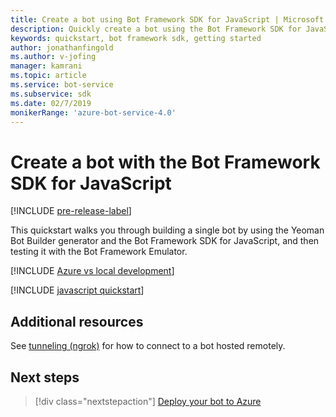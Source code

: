 ```yaml
---
title: Create a bot using Bot Framework SDK for JavaScript | Microsoft Docs
description: Quickly create a bot using the Bot Framework SDK for JavaScript.
keywords: quickstart, bot framework sdk, getting started
author: jonathanfingold
ms.author: v-jofing
manager: kamrani
ms.topic: article
ms.service: bot-service
ms.subservice: sdk
ms.date: 02/7/2019
monikerRange: 'azure-bot-service-4.0'
---
```


# Create a bot with the Bot Framework SDK for JavaScript

[!INCLUDE [pre-release-label](../includes/pre-release-label.md)]

This quickstart walks you through building a single bot by using the Yeoman Bot Builder generator and the Bot Framework SDK for JavaScript, and then testing it with the Bot Framework Emulator.

[!INCLUDE [Azure vs local development](~/includes/snippet-quickstart-paths.md)]

[!INCLUDE [javascript quickstart](~/includes/quickstart-javascript.md)]

## Additional resources

See [tunneling (ngrok)](https://github.com/Microsoft/BotFramework-Emulator/wiki/Tunneling-(ngrok)) for how to connect to a bot hosted remotely.

## Next steps

> [!div class="nextstepaction"]
> [Deploy your bot to Azure](../bot-builder-deploy-az-cli.md)
